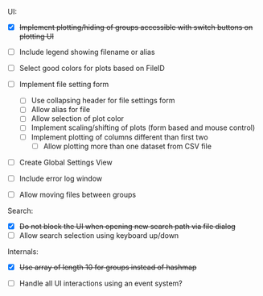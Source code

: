 UI:
- [x] ~~Implement plotting/hiding of groups accessible with switch
      buttons on plotting UI~~
- [ ] Include legend showing filename or alias
- [ ] Select good colors for plots based on FileID
- [ ] Implement file setting form
  - [ ] Use collapsing header for file settings form
  - [ ] Allow alias for file
  - [ ] Allow selection of plot color
  - [ ] Implement scaling/shifting of plots (form based and mouse control)
  - [ ] Implement plotting of columns different than first two
    - [ ] Allow plotting more than one dataset from CSV file
- [ ] Create Global Settings View
- [ ] Include error log window 

- [ ] Allow moving files between groups

Search:
- [x] ~~Do not block the UI when opening new search path via file dialog~~
- [ ] Allow search selection using keyboard up/down

Internals:
- [x] ~~Use array of length 10 for groups instead of hashmap~~
- [ ] Handle all UI interactions using an event system?
 
